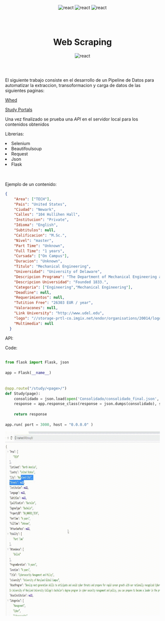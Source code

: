 <p align="center">
<img src="https://upload.wikimedia.org/wikipedia/commons/thumb/c/c3/Python-logo-notext.svg/200px-Python-logo-notext.svg.png" alt="react" width="50" height="50" />
<img src="https://upload.wikimedia.org/wikipedia/commons/d/d5/Selenium_Logo.png" alt="react" width="50" height="50" />
<img src="https://www.logolynx.com/images/logolynx/7e/7eda91c86c15bb2ed539da59e8983587.jpeg" alt="react" width="50" height="50" />
</p>

<br>
</br>



<h1 align="center">Web Scraping</h1>


<p align="center">
<img src="https://www.grazitti.com/wp-content/uploads/2019/08/ETL_Bannera.gif" alt="react" width="700" height="340" />
</p>



<br>
</br>

El siguiente trabajo consiste en el desarrollo de un Pipeline de Datos para automatizar la extraccion, transoformacion y carga de datos de las siguientes paginas:

[Whed](https://whed.net/results_institutions.php)

[Study Portals](https://studyportals.com/)

Una vez finalizado se prueba una *API* en el servidor local para los contenidos obtenidos


Librerias:

<ui>
<li>
Selenium
</li>
<li>
Beautifoulsoup
</li>
<li>
Request
</li>
<li>
Json
</li>
<li>
Flask
</li>
</ui>

<br>
</br>

Ejemplo de un contenido:

```json
{
    "Area": ["TECH"],
    "Pais": "United States",
    "Ciudad": "Newark",
    "Calles": "104 Hullihen Hall",
    "Institucion": "Private",
    "Idioma": "English",
    "Subtitulos": null,
    "Calificacion": "M.Sc.",
    "Nivel": "master",
    "Part Time": "Unknown",
    "Full Time": "1 years",
    "Cursada": ["On Campus"],
    "Duracion": "Unknown",
    "Titulo": "Mechanical Engineering",
    "Universidad": "University of Delaware",
    "Descripcion Programa": "The Department of Mechanical Engineering at the University of Delaware offers graduate programs leading to the degrees of Master of Science in Mechanical Engineering (MSME) and Doctor of Philosophy (PhD) in mechanical engineering. ",
    "Descripcion Universidad": "Founded 1833.",
    "Categoria": ["Engineering","Mechanical Engineering"],
    "Deadline": null,
    "Requerimientos": null,
    "Tutition Free": "26303 EUR / year",
    "Valoracones": null,
    "Link University": "http://www.udel.edu",
    "logo": "//storage-prtl-co.imgix.net/endor/organisations/20014/logos/1607075563_bath-logo.png",
    "Multimedia": null
  }

```

API:

Code:

```python

from flask import Flask, json 

app = Flask(__name__)


@app.route("/study/<page>/")
def Study(page):
    consolidado = json.load(open('Consolidado/consolidado_final.json', encoding='utf-8'))[int(page)]
    response = app.response_class(response = json.dumps(consolidado), status = 200, mimetype = "application/json")

    return response

app.run( port = 3000, host = "0.0.0.0" )


```

<p align="center">
  <img 
    width="800"
    height="600"
    src="Img/api.gif"
  >
</p>